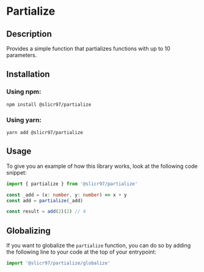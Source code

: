 # Partialize

## Description

Provides a simple function that partializes functions with up to 10 parameters.

## Installation

### Using npm:

```
npm install @slicr97/partialize
```

### Using yarn:

```
yarn add @slicr97/partialize
```

## Usage

To give you an example of how this library works, look at the following code snippet:

```typescript
import { partialize } from '@slicr97/partialize'

const _add = (x: number, y: number) => x + y
const add = partialize(_add)

const result = add(2)(2) // 4
```

## Globalizing

If you want to globalize the `partialize` function, you can do so by adding the following line to your code at the top of your entrypoint:

```typescript
import '@slicr97/partialize/globalize'
```

